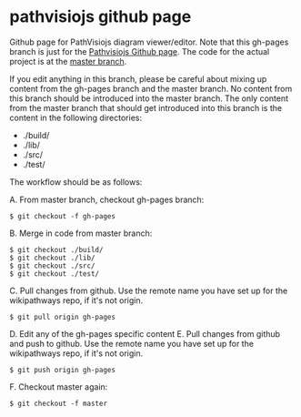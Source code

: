 pathvisiojs github page
=======================

Github page for PathVisiojs diagram viewer/editor. Note that this gh-pages branch is just for the [Pathvisiojs Github page](http://wikipathways.github.io/pathvisiojs/). The code for the actual project is at the [master branch](https://github.com/wikipathways/pathvisiojs/).

If you edit anything in this branch, please be careful about mixing up content from the gh-pages branch and the master branch. No content from this branch should be introduced into the master branch. The only content from the master branch that should get introduced into this branch is the content in the following directories:

* ./build/
* ./lib/
* ./src/
* ./test/

The workflow should be as follows:

A. From master branch, checkout gh-pages branch:

```
$ git checkout -f gh-pages
```

B. Merge in code from master branch:

```
$ git checkout ./build/
$ git checkout ./lib/
$ git checkout ./src/
$ git checkout ./test/
```

C. Pull changes from github. Use the remote name you have set up for the wikipathways repo, if it's not origin.

```
$ git pull origin gh-pages
```

D. Edit any of the gh-pages specific content
E. Pull changes from github and push to github. Use the remote name you have set up for the wikipathways repo, if it's not origin.

```
$ git push origin gh-pages
```

F. Checkout master again:

```
$ git checkout -f master
```
